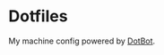 # Dotfiles

My machine config powered by [DotBot][dotbot].

[dotbot]: https://github.com/anishathalye/dotbot
